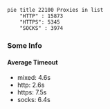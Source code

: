 
```mermaid
pie title 22100 Proxies in list
    "HTTP" : 15873
    "HTTPS": 5345
    "SOCKS" : 3974
```

### Some Info
#### Average Timeout

- mixed: 4.6s
- http: 2.6s
- https: 7.5s
- socks: 6.4s
